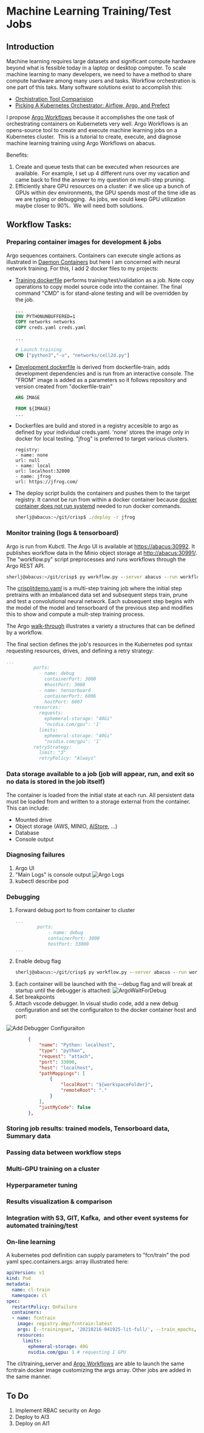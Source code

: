 # Machine Learning Training/Test Jobs

## Introduction
Machine learning requires large datasets and significant compute hardware beyond what is fessible today in a laptop or desktop computer.  To scale machine learning to many developers, we need to have a method to share compute hardware among many users and tasks.  Workflow orchestration is one part of this taks.  Many software solutions exist to accomplish this: 
- [Orchistration Tool Comparision](https://www.datarevenue.com/en-blog/airflow-vs-luigi-vs-argo-vs-mlflow-vs-kubeflow)
- [Picking A Kubernetes Orchestrator: Airflow, Argo, and Prefect](https://medium.com/arthur-engineering/picking-a-kubernetes-orchestrator-airflow-argo-and-prefect-83539ecc69b)

I propose [Argo Workflows](https://argoproj.github.io/argo-workflows/) because it accomplishes the one task of orchestrating containers on Kubernetets very well.  Argo Workflows is an opens-source tool to create and execute machine learning jobs on a Kubernetes cluster.  This is a tutorial to create, execute, and diagnose machine learning training using Argo Workflows on abacus.  

Benefits:
1. Create and queue tests that can be executed when resources are available.  For example, I set up 4 different runs over my vacation and came back to find the answer to my question on multi-step pruning.
1. Efficiently share GPU resources on a cluster: if we slice up a bunch of GPUs within dev environments, the GPU spends most of the time idle as we are typing or debugging.  As jobs, we could keep GPU utilization maybe closer to 90%.  We will need both solutions.

## Workflow Tasks:
### Preparing container images for development & jobs
Argo sequences containers.  Containers can execute single actions as illustrated in [Daemon Containers](https://argoproj.github.io/argo-workflows/walk-through/daemon-containers/) but here I am concerned with neural network training.  For this, I add 2 docker files to my projects:
- [Training dockerfile](../dockerfile-train) performs training/test/validation as a job.  Note copy operations to copy model source code into the container.  The final command "CMD" is for stand-alone testing and will be overridden by the job.
    ```dockerfile
    ...
    ENV PYTHONUNBUFFERED=1
    COPY networks networks
    COPY creds.yaml creds.yaml

    ...

    # Launch training
    CMD ["python3","-u", "networks/cell2d.py"]
    ```
- [Development dockerfile](../dockerfile) is derived from  dockerfile-train, adds development dependencies and is run from an interactive console.  The "FROM" image is added as a parameters so it follows repository and version created from "dockerfile-train"
    ```dockerfile
    ARG IMAGE

    FROM ${IMAGE}
    ...
    ```
- Dockerfiles are build and stored in a registry accesible to argo as defined by your individual creds.yaml.  'none' stores the image only in docker for local testing.  "jfrog" is preferred to target various clusters.
    ```
    registry:
    - name: none
    url: null
    - name: local
    url: localhost:32000
    - name: jfrog
    url: https://jfrog.com/
    ```
- The deploy script builds the containers and pushes them to the target registry.  It cannot be run from within a docker container because [docker container does not run systemd](https://superuser.com/questions/1718835/docker-with-systemd-and-systemctl) needed to run docker commands.  
    ```cmd
    sherlj@abacus:~/git/crisp$ ./deploy -r jfrog
    ```

### Monitor training (logs & tensorboard)
Argo is run from Kubctl.  The Argo UI is available at [https://abacus:30992](https://abacus:30992/).  It publishes workflow data in the Minio object storage at [http://abacus:30991/](http://abacus:30991/buckets/workflows/browse).  
The "workflow.py" script preprocesses and runs workflows through the Argo REST API.

```cmd
sherlj@abacus:~/git/crisp$ py workflow.py --server abacus --run workflow/crisplitdemo.yaml --params '{"batch_size":2}'
```

The [crisplitdemo.yaml](crisplitdemo.yaml) is a multi-step training job where the initial step pretrains with an imbalanced data set and subsequent steps train, prune and test a convolutional neural network.  Each subsequent step begins with the model of the model and tensorboard of the previous step and modifies this to show and compute a mult-step training process.

The Argo [walk-through](https://argoproj.github.io/argo-workflows/walk-through/) illustrates a variety a structures that can be defined by a workflow.

The final section defines the job's resources in the Kubernetes pod syntax requesting resources, drives, and defining a retry strategy:
```yaml
...
          ports:
            - name: debug
              containerPort: 3000
              #hostPort: 3000
            - name: tensorboard
              containerPort: 6006
              hostPort: 6007
          resources:
            requests:
              ephemeral-storage: "40Gi"
              "nvidia.com/gpu": '1'
            limits:
              ephemeral-storage: "40Gi"
              "nvidia.com/gpu": '1'
          retryStrategy:
            limit: "3"
            retryPolicy: "Always"
```

### Data storage available to a job (job will appear, run, and exit so no data is stored in the job itself)
The container is loaded from the initial state at each run.  All persistent data must be loaded from and written to a storage external from the container.  This can include:
- Mounted drive
- Object storage (AWS, MINIO, [AIStore](https://github.com/NVIDIA/AIStore), ...)
- Database
- Console output

### Diagnosing failures
1. Argo UI
1. "Main Logs" is console output
    ![Argo Logs](../img/ArgoLogs.png)
1. kubectl describe pod

### Debugging
1. Forward debug port to from container to cluster
    ```yaml
    ...
            ports:
                - name: debug
                containerPort: 3000
                hostPort: 33000
    ...
    ```
1. Enable debug flag
    ```cmd
    sherlj@abacus:~/git/crisp$ py workflow.py --server abacus --run workflow/crisplitdemo.yaml --params '{"debug":"true"}'
    ```
1. Each container will be launched with the --debug flag and will break at startup until the debugger is attached:
![ArgoWaitForDebug](../img/ArgoWaitForDebug.png)
1. Set breakpoints
1. Attach vscode debugger.  In visual studio code, add a new debug configuration and set the configuraiton to the docker container host and port:

  ![Add Debugger Configuraiton](../img/AddDebuggerConfiguration.png)

  ```json
          {
              "name": "Python: localhost",
              "type": "python",
              "request": "attach",
              "port": 33000,
              "host": "localhost",
              "pathMappings": [
                  {
                      "localRoot": "${workspaceFolder}",
                      "remoteRoot": "."
                  }
              ],
              "justMyCode": false
          },
```

### Storing job results: trained models, Tensorboard data, Summary data
### Passing data between workflow steps
### Multi-GPU training on a cluster
### Hyperparameter tuning
### Results visualization & comparison
### Integration with S3, GIT, Kafka,  and other event systems for automated training/test
### On-line learning


A kubernetes pod definition can supply parameters to "fcn/train" the pod yaml spec.containers.args: array illustrated here:
```yaml
apiVersion: v1
kind: Pod
metadata:
  name: cl-train
  namespace: cl
spec:
  restartPolicy: OnFailure
  containers:
  - name: fcntrain
    image: registry.dmp/fcntrain:latest
    args: [--trainingset, '20210216-041925-lit-full/', --train_epochs, '2', --minio_address, '198.211.144.06:31994']
    resources:
      limits:
        ephemeral-storage: 40G
        nvidia.com/gpu: 1 # requesting 1 GPU
```
The cl/training_server and [Argo Workflows](https://argoproj.github.io/argo-workflows/) are able to launch the same fcntrain docker image customizing the args array.  Other jobs are added in the same manner.

## To Do
1. Implement RBAC security on Argo
1. Deploy to AI3
1. Deploy on AI1